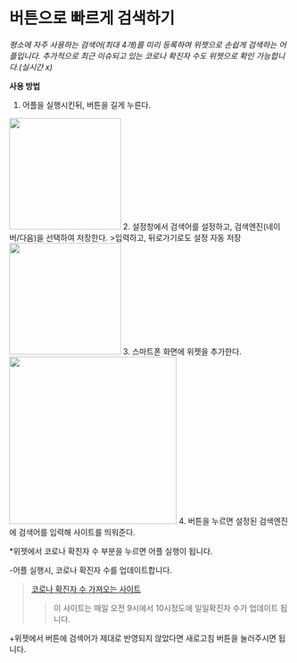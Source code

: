 # 버튼으로 빠르게 검색하기
*평소에 자주 사용하는 검색어(최대 4개)를 미리 등록하여 위젯으로 손쉽게 검색하는 어플입니다.*
*추가적으로 최근 이슈되고 있는 코로나 확진자 수도 위젯으로 확인 가능합니다.(실시간 x)*

**사용 방법**
1. 어플을 실행시킨뒤, 버튼을 길게 누른다.
<img src="https://user-images.githubusercontent.com/72802137/103617312-663b6780-4f71-11eb-858d-24199a4bc210.jpg" width="200">
2. 설정창에서 검색어를 설정하고, 검색엔진(네이버/다음)을 선택하여 저장한다.
>입력하고, 뒤로가기로도 설정 자동 저장
<img src="https://user-images.githubusercontent.com/72802137/103617317-689dc180-4f71-11eb-85bc-ee1fa3edeeb2.jpg" width="200">
3. 스마트폰 화면에 위젯을 추가한다.
<img src="https://user-images.githubusercontent.com/72802137/103617322-69365800-4f71-11eb-8ad1-c2561581f3dd.jpg" width="300">
4. 버튼을 누르면 설정된 검색엔진에 검색어를 입력해 사이트를 띄워준다.

*위젯에서 코로나 확진자 수 부분을 누르면 어플 실행이 됩니다.

-어플 실행시, 코로나 확진자 수를 업데이트합니다.
>[코로나 확진자 수 가져오는 사이트](http://ncov.mohw.go.kr/)
>>이 사이트는 매일 오전 9시에서 10시정도에 일일확진자 수가 업데이트 됩니다.

+위젯에서 버튼에 검색어가 제대로 반영되지 않았다면 새로고침 버튼을 눌러주시면 됩니다.
